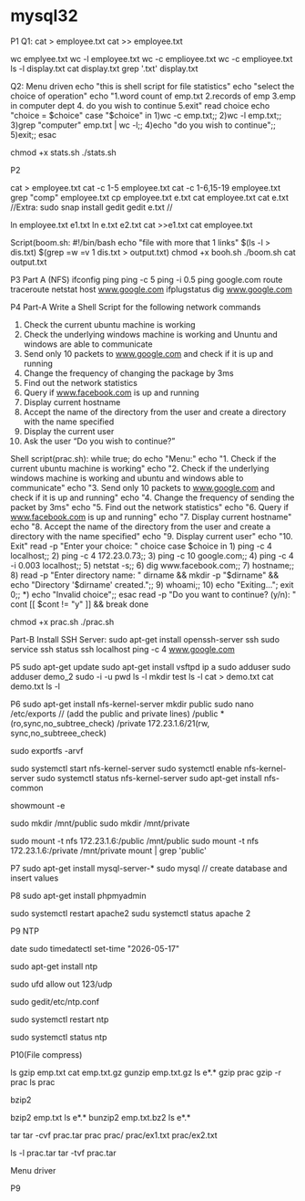 # mysql32
P1
Q1: 
cat > employee.txt
cat >> employee.txt

wc emplyee.txt
wc -l employee.txt
wc -c emplioyee.txt
wc -c emplioyee.txt
ls -l display.txt
cat display.txt
grep '.txt' display.txt

Q2: Menu driven
echo "this is shell script for file statistics"
echo "select the choice of operation"
echo "1.word count of emp.txt 2.records of emp 3.emp in computer dept 4. do you wish to continue 5.exit"
read choice
echo "choice = $choice"
case "$choice" in
1)wc -c emp.txt;;
2)wc -l emp.txt;;
3)grep "computer" emp.txt | wc -l;;
4)echo "do you wish to continue";;
5)exit;;
esac

chmod +x stats.sh
./stats.sh

P2

cat > employee.txt
cat -c 1-5 employee.txt
cat -c 1-6,15-19 employee.txt
grep "comp" employee.txt
cp employee.txt e.txt
cat employee.txt
cat e.txt
//Extra: 
sudo snap install gedit
gedit e.txt
//

ln employee.txt e1.txt
ln e.txt e2.txt
cat >>e1.txt
cat employee.txt

Script(boom.sh: 
#!/bin/bash
echo "file with more that 1 links"
$(ls -l > dis.txt)
$(grep =w =v 1 dis.txt > output.txt)
chmod +x booh.sh
./boom.sh
cat output.txt

P3
Part A (NFS)
ifconfig
ping<ip>
ping -c 5<ip>
ping -i 0.5<ip>
ping google.com
route
traceroute<ip>
netstat
host www.google.com
ifplugstatus
dig www.google.com


P4
Part-A
Write a Shell Script for the following network commands
1.	Check the current ubuntu machine is working 
2.	Check the underlying windows machine is working and Ununtu and windows are able to communicate
3.	Send only 10 packets to www.google.com and check if it is up and running 
4.	Change the frequency of changing the package by 3ms
5.	Find out the network statistics 
6.	Query if www.facebook.com is up and running
7.	Display current hostname 
8.	Accept the name of the directory from the user and create a directory with the name specified
9.	Display the current user 
10.	Ask the user “Do you wish to continue?”


Shell script(prac.sh):
while true;
do
    echo "Menu:"
    echo "1. Check if the current ubuntu machine is working"
    echo "2. Check if the underlying windows machine is working and ubuntu and windows able to communicate"
    echo "3. Send only 10 packets to www.google.com and check if it is up and running"
    echo "4. Change the frequency of sending the packet by 3ms"
    echo "5. Find out the network statistics"
    echo "6. Query if www.facebook.com is up and running"
    echo "7. Display current hostname"
    echo "8. Accept the name of the directory from the user and create a directory with the name specified"
    echo "9. Display current user"
    echo "10. Exit"
    read -p "Enter your choice: " choice
    case $choice in
        1) ping -c 4 localhost;;
        2) ping -c 4 172.23.0.73;;
        3) ping -c 10 google.com;;
        4) ping -c 4 -i 0.003 localhost;;
        5) netstat -s;;
        6) dig www.facebook.com;;
        7) hostname;;
        8) read -p "Enter directory name: " dirname && mkdir -p "$dirname" && echo "Directory '$dirname' created.";;
        9) whoami;;
        10) echo "Exiting..."; exit 0;;
        *) echo "Invalid choice";;
    esac
    read -p "Do you want to continue? (y/n): " cont
    [[ $cont != "y" ]] && break
done

chmod +x prac.sh
./prac.sh

Part-B
Install SSH Server: 
sudo apt-get install openssh-server
ssh
sudo service ssh status
ssh localhost
ping -c 4 www.google.com


P5
sudo apt-get update
sudo apt-get install vsftpd
ip a
sudo adduser<username>
sudo adduser demo_2
sudo -i -u <username>
pwd
ls -l
mkdir test
ls -l
cat > demo.txt
cat demo.txt
ls -l

P6
sudo apt-get install nfs-kernel-server
mkdir public
sudo nano /etc/exports 
//
(add the public and private lines)
/public *(ro,sync,no_subtree_check)
/private 172.23.1.6/21(rw, sync,no_subtreee_check)

sudo exportfs -arvf

sudo systemctl start nfs-kernel-server
sudo systemctl enable nfs-kernel-server
sudo systemctl status nfs-kernel-server
sudo apt-get install nfs-common

showmount -e <ip>

sudo mkdir /mnt/public
sudo mkdir /mnt/private

sudo mount -t nfs 172.23.1.6:/public /mnt/public
sudo mount -t nfs 172.23.1.6:/private /mnt/private
mount | grep 'public'



P7
sudo apt-get install mysql-server-*
sudo mysql
// create database and insert values

P8
sudo apt-get install phpmyadmin

sudo systemctl restart apache2
sudu systemctl status apache 2

P9 NTP

date 
sudo timedatectl set-time "2026-05-17"

sudo apt-get install ntp

sudo ufd allow out 123/udp

sudo gedit/etc/ntp.conf

sudo systemctl restart ntp

sudo systemctl status ntp


P10(File compress)

ls
gzip emp.txt
cat emp.txt.gz
gunzip emp.txt.gz
ls e*.*
gzip prac
gzip -r prac
ls prac

bzip2

bzip2 emp.txt
ls e*.*
bunzip2 emp.txt.bz2
ls e*.*

tar
tar -cvf prac.tar prac
prac/
prac/ex1.txt
prac/ex2.txt

ls -l prac.tar
tar -tvf prac.tar

Menu driver















P9


